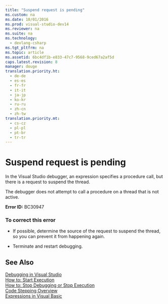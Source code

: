 ```yaml
---
title: "Suspend request is pending"
ms.custom: na
ms.date: 10/01/2016
ms.prod: visual-studio-dev14
ms.reviewer: na
ms.suite: na
ms.technology: 
  - devlang-csharp
ms.tgt_pltfrm: na
ms.topic: article
ms.assetid: 6bc4df1b-e833-47c7-9568-9ced67a2af5d
caps.latest.revision: 8
manager: douge
translation.priority.ht: 
  - de-de
  - es-es
  - fr-fr
  - it-it
  - ja-jp
  - ko-kr
  - ru-ru
  - zh-cn
  - zh-tw
translation.priority.mt: 
  - cs-cz
  - pl-pl
  - pt-br
  - tr-tr
---
```

# Suspend request is pending
In the Visual Studio debugger, an expression specifies a procedure call, but there is a request to suspend the thread.  
  
 The debugger does not attempt to call a procedure on a thread that is not active.  
  
 **Error ID:** BC30947  
  
### To correct this error  
  
-   If possible, determine the source of the request to suspend the thread, so you can prevent it from happening again.  
  
-   Terminate and restart debugging.  
  
## See Also  
 [Debugging in Visual Studio](../VS_debugger/Debugging-in-Visual-Studio.md)   
 [How to: Start Execution](assetId:///b0fe0ce5-900e-421f-a4c6-aa44ddae453c)   
 [How to: Stop Debugging or Stop Execution](assetId:///03c68f95-aa96-481b-990e-467e065453a5)   
 [Code Stepping Overview](assetId:///8791dac9-64d1-4bb9-b59e-8d59af1833f9)   
 [Expressions in Visual Basic](../Topic/Expressions%20in%20Visual%20Basic.md)